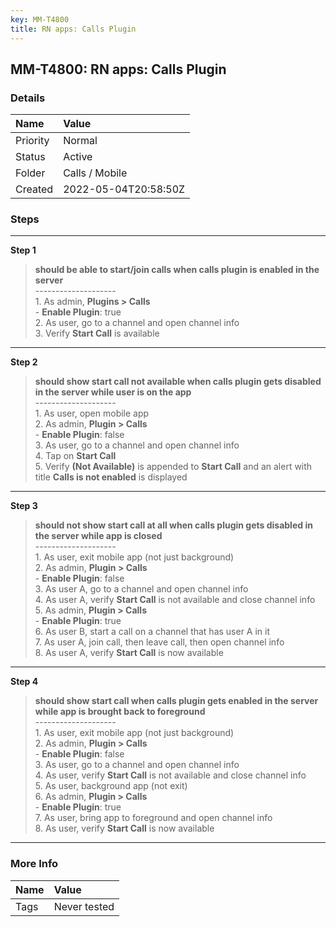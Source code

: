 ```yaml
---
key: MM-T4800
title: RN apps: Calls Plugin
---
```


## MM-T4800: RN apps: Calls Plugin

### Details

| Name     | Value                |
| :------- | :------------------- |
| Priority | Normal               |
| Status   | Active               |
| Folder   | Calls / Mobile       |
| Created  | 2022-05-04T20:58:50Z |

### Steps

<hr/>

**Step 1**

> <article><strong>should be able to start/join calls when calls plugin is enabled in the server</strong><br />--------------------<br />1. As admin, <strong>Plugins &gt; Calls</strong><br />- <strong>Enable Plugin</strong>: true<br />2. As user, go to a channel and open channel info<br />3. Verify <strong>Start Call</strong> is available</article>

<hr/>

**Step 2**

> <article><strong>should show start call not available when calls plugin gets disabled in the server while user is on the app</strong><br />--------------------<br />1. As user, open mobile app<br />2. As admin, <strong>Plugin &gt; Calls</strong><br />- <strong>Enable Plugin</strong>: false<br />3. As user, go to a channel and open channel info<br />4. Tap on <strong>Start Call</strong><br />5. Verify <strong>(Not Available)</strong> is appended to <strong>Start Call</strong> and an alert with title <strong>Calls is not enabled</strong> is displayed</article>

<hr/>

**Step 3**

> <article><strong>should not show start call at all when calls plugin gets disabled in the server while app is closed</strong><br />--------------------<br />1. As user, exit mobile app (not just background)<br />2. As admin, <strong>Plugin &gt; Calls</strong><br />- <strong>Enable Plugin</strong>: false<br />3. As user A, go to a channel and open channel info<br />4. As user A, verify <strong>Start Call</strong> is not available and close channel info<br />5. As admin, <strong>Plugin &gt; Calls</strong><br />- <strong>Enable Plugin</strong>: true<br />6. As user B, start a call on a channel that has user A in it<br />7. As user A, join call, then leave call, then open channel info<br />8. As user A, verify <strong>Start Call</strong> is now available</article>

<hr/>

**Step 4**

> <article><strong>should show start call when calls plugin gets enabled in the server while app is brought back to foreground</strong><br />--------------------<br />1. As user, exit mobile app (not just background)<br />2. As admin, <strong>Plugin &gt; Calls</strong><br />- <strong>Enable Plugin</strong>: false<br />3. As user, go to a channel and open channel info<br />4. As user, verify <strong>Start Call</strong> is not available and close channel info<br />5. As user, background app (not exit)<br />6. As admin, <strong>Plugin &gt; Calls</strong><br />- <strong>Enable Plugin</strong>: true<br />7. As user, bring app to foreground and open channel info<br />8. As user, verify <strong>Start Call</strong> is now available</article>

<hr/>

### More Info

| Name | Value        |
| :--- | :----------- |
| Tags | Never tested |
